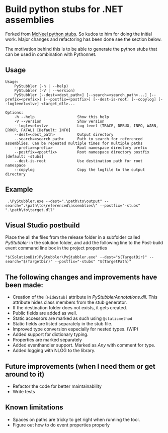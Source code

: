 # Build python stubs for .NET assemblies

Forked from [McNeel python stubs](https://github.com/mcneel/pythonstubs). So kudos to him for doing the initial work. Major changes and refactoring has been done see the section below. 

The motivation behind this is to be able to generate the python stubs that can be used in combination with Pythonnet.


## Usage
```
Usage:
    PyStubbler (-h | --help)
    PyStubbler (-V | --version)
    PyStubbler [--dest=<dest_path>] [--search=<search_path>...] [--prefix=<prefix>] [--postfix=<postfix>] [--dest-is-root] [--copylog] [--loglevel=<lv>] <target_dll>...

Options:
    -h --help                   Show this help
    -V --version                Show version
    --loglevel=<lv>             Log level (TRACE, DEBUG, INFO, WARN, ERROR, FATAL) [Default: INFO]                  
    --dest=<dest_path>          Output directory
    --search=<search_path>      Path to search for referenced assemblies. Can be repeated multiple times for multiple paths
    --prefix=<prefix>           Root namespace directory prefix
    --postfix=<postfix>         Root namespace directory postfix [default: -stubs]
    --dest-is-root              Use destination path for root namespace
    --copylog                   Copy the logfile to the output directory
```

## Example
 ` .\PyStubbler.exe --dest=".\path\to\output" --search=".\path\to\referenced\assemblies\" --postfix="-stubs" ".\path\to\target.dll"`
 
 
## Visual Studio postbuild

Place the all the files from the release folder in a subfolder called _PyStubbler_ in the solution folder, and add the following line to the Post-build event command line box in the project properties

`"$(SolutionDir)PyStubbler\PyStubbler.exe" --dest="$(TargetDir)" --search="$(TargetDir)" --postfix="-stubs" "$(TargetPath)"`

## The following changes and improvements have been made:
- Creation of the `[HideStub]` attribute in _PyStubblerAnnotations.dll_. This attribute hides class members from the stub generator.
- If the destination folder does not exists, it gets created.
- Public fields are added as well.
- Static accessors are marked as such using `@staticmethod`
- Static fields are listed separately in the stub file.
- Improved type conversion especially for nested types. (WIP)
- Added support for dictionary typing.
- Properties are marked separately
- Added eventhandler support. Marked as _Any_ with comment for type.
- Added logging with NLOG to the library. 

## Future improvements (when I need them or get around to it)
- Refactor the code for better maintainability
- Write tests




## Known limitations
- Spaces on paths are tricky to get right when running the tool. 
- Figure out how to do event properties properly